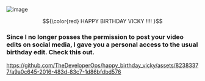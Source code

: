
![image](https://github.com/TheDeveloperOps/happy_birthday_vicky/assets/82383377/d727d5a9-35af-4060-8cd0-3f7582f9eb8a)


$${\color{red} HAPPY BIRTHDAY VICKY !!!! }$$
### Since I no longer posses the permission to post your video edits on social media, I gave you a personal access to the usual birthday edit. Check this out. 


https://github.com/TheDeveloperOps/happy_birthday_vicky/assets/82383377/a9a0c645-2016-483d-83c7-1d86bfdbd576

